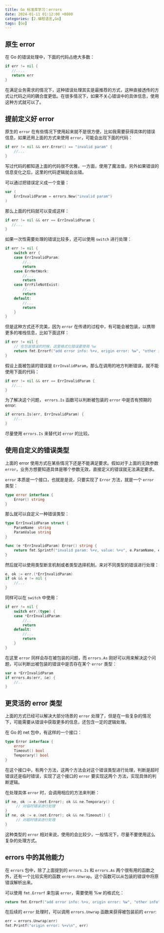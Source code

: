 ```yaml
---
title: Go 标准库学习：errors
date: 2024-01-11 01:12:00 +0800
categories: [2.编程语言,Go]
tags: [Go]
---
```


## 原生 error

在 Go 的错误处理中，下面的代码占绝大多数：
```go
if err != nil {
   //....
   return err
}
```
在满足业务需求的情况下，这种错误处理其实是最推荐的方式，这种直接透传的方式让代码之间的耦合度更低。在很多情况下，如果不关心错误中的具体信息，使用这种方式就可以了。

## 提前定义好 error

原生的 `error` 在有些情况下使用起来就不是很方便，比如我需要获得具体的错误信息，如果还用上面的方式来使用 `error`，可能会出现下面的代码：
```go
if err != nil && err.Error() == "invalid param" {
    //...
}
```
写过代码的都知道上面的代码很不优雅，一方面，使用了魔法值，另外如果错误的信息变化之后，这里的代码逻辑就会出错。

可以通过把错误定义成一个变量：
```go
var (
    ErrInvalidParam = errors.New("invalid param")
)
```
那么上面的代码就可以变成这样：
```go
if err != nil && err == ErrInvalidParam {
   //...
}
```
如果一次性需要处理的错误比较多，还可以使用 `switch` 进行处理：
```go
if err != nil {
	switch err {
	case ErrInvalidParam:
		//..
		return
	case ErrNetWork:
		//...
		return
	case ErrFileNotExist:
		//..
		return
	default:
		//...
		return
	}
}
```
但是这种方式还不完美，因为 `error` 在传递的过程中，有可能会被包装，以携带更多的堆栈信息，比如下面这样：
```go
if err != nil {
    // 在包装错误的时候，这里格式化错误要使用 %w
    return fmt.Errorf("add error info: %+v, origin error: %w", "other info", err)
}
```
假设上面被包装的错误是 `ErrInvalidParam`，那么在调用的地方判断错误，就不能使用下面的代码：
```go
if err != nil && err == ErrInvalidParam {
   //...
}
```
为了解决这个问题， `errors.Is` 函数可以判断被包装的 `error` 中是否有预期的 error:
```go
if errors.Is(err, ErrInvalidParam) {
    //..
}
```
尽量使用 `errors.Is` 来替代对 `error` 的比较。

## 使用自定义的错误类型

上面的 error 使用方式在某些情况下还是不能满足要求。假如对于上面的无效参数 `error`，业务方想要知道具体是哪个参数无效，直接定义的错误就无法满足要求。

`error` 本质是一个接口，也就是是说，只要实现了 `Error` 方法，就是一个 `error `类型：
```go
type error interface {
	Error() string
}
```
那么就可以自定义一种错误类型：
```go
type ErrInvalidParam struct {
    ParamName  string
    ParamValue string
}

func (e *ErrInvalidParam) Error() string {
    return fmt.Sprintf("invalid param: %+v, value: %+v", e.ParamName, e.ParamValue)
}
```
然后就可以使用类型断言机制或者类型选择机制，来对不同类型的错误进行处理：
```go
e, ok := err.(*ErrInvalidParam)
if ok && e != nil {
	//...
}
```
同样可以在 `switch` 中使用：
```go
if err != nil {
	switch err.(type) {
	case *ErrInvalidParam:
		//..
		return
	default:
		//...
		return
	}
}
```
在这里 `error` 同样会存在被包装的问题，而 `errors.As` 刚好可以用来解决这个问题，可以判断出被包装的错误中是否存在某个 `error` 类型：
```go
var e *ErrInvalidParam
if errors.As(err, &e) {
	//..
}
```
## 更灵活的 error 类型

上面的方式已经可以解决大部分场景的 `error` 处理了，但是在一些复杂的情况下，可能需要从错误中获取更多的信息，还包含一定的逻辑处理。

在 Go 的 net 包中，有这样的一个接口：
```go
type Error interface {
    error
    Timeout() bool  
    Temporary() bool
}
```
在这个接口中，有两个方法，这两个方法会对这个错误类型进行处理，判断是超时错误还是临时错误，实现了这个接口的 `error` 要实现这两个 方法，实现具体的判断逻辑。

在处理具体 `error` 时，会调用相应的方法来判断：
```go
if ne, ok := e.(net.Error); ok && ne.Temporary() { 
     // 对临时错误进行处理 
}
if ne, ok := e.(net.Error); ok && ne.Timeout() { 
     // 对超时错误进行处理 
}
```
这种类型的 `error` 相对来说，使用的会比较少，一般情况下，尽量不要使用这么复杂的处理方式。

## errors 中的其他能力

在 `errors` 包中，除了上面提到的 `errors.Is` 和 `errors.As` 两个很有用的函数之外，还有一个比较实用的函数 `errors.Unwrap`。这个函数可以从包装的错误中将原错误解析出来。

可以使用 `fmt.Errorf` 来包装 `error`，需要使用 %w 的格式化：
```go
return fmt.Errorf("add error info: %+v, origin error: %w", "other info", err)
```
在后续的 `error` 处理时，可以调用 `errors.Unwrap` 函数来获得被包装前的 `error`:
```go
err = errors.Unwrap(err)
fmt.Printf("origin error: %+v\n", err)
```